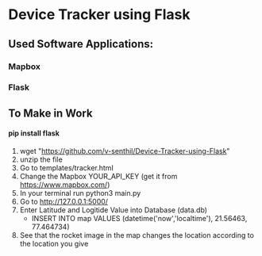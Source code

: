 # Device Tracker using Flask

## Used Software Applications:
### Mapbox 
### Flask


## To Make in Work

#### pip install flask

1. wget "https://github.com/v-senthil/Device-Tracker-using-Flask"
2. unzip the file
3. Go to templates/tracker.html
4. Change the Mapbox YOUR_API_KEY (get it from https://www.mapbox.com/)
5. In your terminal run python3 main.py
6. Go to http://127.0.0.1:5000/
7. Enter Latitude and Logitide Value into Database (data.db)
   - INSERT INTO map VALUES (datetime('now','localtime'), 21.56463, 77.464734)
8. See that the rocket image in the map changes the location according to the location you give

